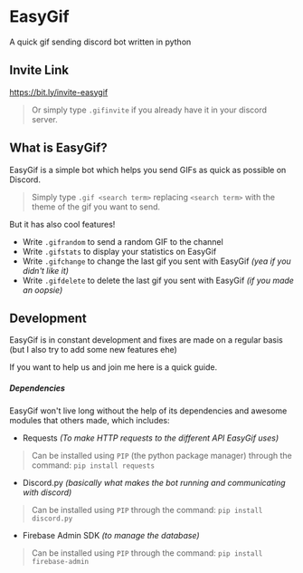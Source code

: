 # EasyGif
 A quick gif sending discord bot written in python

## Invite Link
https://bit.ly/invite-easygif

> Or simply type `.gifinvite` if you already have it in your discord server.

## What is EasyGif?
EasyGif is a simple bot which helps you send GIFs as quick as possible on Discord.
> Simply type `.gif <search term>` replacing `<search term>` with the theme of the gif you want to send.

But it has also cool features!
- Write `.gifrandom` to send a random GIF to the channel
- Write `.gifstats` to display your statistics on EasyGif
- Write `.gifchange` to change the last gif you sent with EasyGif *(yea if you didn't like it)*
- Write `.gifdelete` to delete the last gif you sent with EasyGif *(if you made an oopsie)*

## Development
EasyGif is in constant development and fixes are made on a regular basis (but I also try to add some new features ehe)

If you want to help us and join me here is a quick guide.

##### Dependencies
EasyGif won't live long without the help of its dependencies and awesome modules that others made, which includes:
- Requests *(To make HTTP requests to the different API EasyGif uses)*
> Can be installed using `PIP` (the python package manager) through the command: `pip install requests`
- Discord.py *(basically what makes the bot running and communicating with discord)*
> Can be installed using `PIP` through the command: `pip install discord.py`
- Firebase Admin SDK *(to manage the database)*
> Can be installed using `PIP` through the command: `pip install firebase-admin`
